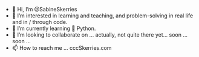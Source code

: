 - 👋 Hi, I’m @SabineSkerries
- 👀 I’m interested in learning and teaching, and problem-solving in real life and in / through code.
- 🌱 I’m currently learning 🐍 Python.
- 💞️ I’m looking to collaborate on ... actually, not quite there yet... soon ... soon ...
- 📫 How to reach me ... cccSkerries.com

<!---
SabineSkerries/SabineSkerries is a ✨ special ✨ repository because its `README.md` (this file) appears on your GitHub profile.
You can click the Preview link to take a look at your changes.
--->

